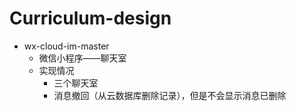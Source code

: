 # Curriculum-design
- wx-cloud-im-master
  - 微信小程序——聊天室
  - 实现情况
    - 三个聊天室
    - 消息撤回（从云数据库删除记录），但是不会显示消息已删除
